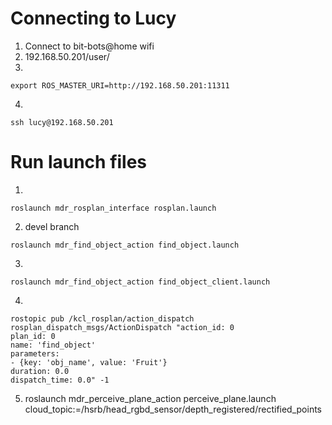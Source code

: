 # Connecting to Lucy
1. Connect to bit-bots@home wifi
2. 192.168.50.201/user/
3. 
```
export ROS_MASTER_URI=http://192.168.50.201:11311
```
4. 
```
ssh lucy@192.168.50.201
```


# Run launch files
1. 
```
roslaunch mdr_rosplan_interface rosplan.launch
```
2. devel branch
```
roslaunch mdr_find_object_action find_object.launch
```
3. 
```
roslaunch mdr_find_object_action find_object_client.launch
```
4.
```
rostopic pub /kcl_rosplan/action_dispatch rosplan_dispatch_msgs/ActionDispatch "action_id: 0
plan_id: 0
name: 'find_object'
parameters:
- {key: 'obj_name', value: 'Fruit'}
duration: 0.0
dispatch_time: 0.0" -1
```

5. roslaunch mdr_perceive_plane_action perceive_plane.launch cloud_topic:=/hsrb/head_rgbd_sensor/depth_registered/rectified_points
